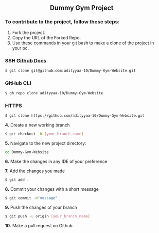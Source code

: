 <h2 align="center"> Dummy Gym Project </h2>

<h3>To contribute to the project, follow these steps:</h3>

1. Fork the project.
2. Copy the URL of the Forked Repo.
3. Use these commands in your git bash to make a clone of the project in your pc.

### SSH  [Github Docs](https://docs.github.com/en/authentication/connecting-to-github-with-ssh)

```bash
$ git clone git@github.com:adityyaa-10/Dummy-Gym-Website.git
```


### GitHub CLI

```bash
$ gh repo clone adityyaa-10/Dummy-Gym-Website
```

### HTTPS

```bash
$ git clone https://github.com/adityyaa-10/Dummy-Gym-Website.git
```

**4.** Create a new working branch 

```bash 
$ git checkout -b [your_branch_name]
```


**5.** Navigate to the new project directory:

```bash
cd Dummy-Gym-Website
```

**6.** Make the changes in any IDE of your preference

**7.** Add the changes you made
```bash
$ git add .
```
**8.** Commit your changes with a short message
```bash
$ git commit -m"message"
```
**9.** Push the changes of your branch 
```bash
$ git push -u origin [your_branch_name]
```
**10.** Make a pull request on Github

